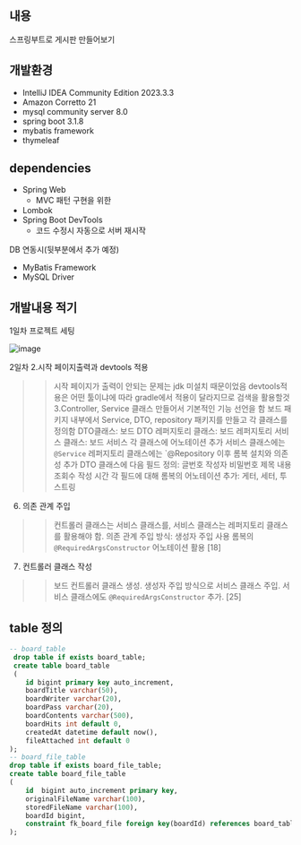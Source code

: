 ## 내용
스프링부트로 게시판 만들어보기

## 개발환경
- IntelliJ IDEA Community Edition 2023.3.3
- Amazon Corretto 21
- mysql community server 8.0
- spring boot 3.1.8
- mybatis framework
- thymeleaf

## dependencies
- Spring Web
    - MVC 패턴 구현을 위한
- Lombok
- Spring Boot DevTools
    - 코드 수정시 자동으로 서버 재시작

DB 연동시(뒷부분에서 추가 예정)
- MyBatis Framework
- MySQL Driver

## 개발내용 적기
1일차 프로젝트 세팅

![image](https://github.com/user-attachments/assets/e6469aef-3fdd-4ab8-82d5-da4b850b693b)

2일차 
2.시작 페이지출력과 devtools 적용
>> 시작 페이지가 출력이 안되는 문제는 jdk 미설치 때문이었음
>> devtools적용은 어떤 툴이냐에 따라 gradle에서 적용이 달라지므로 검색을 활용할것
3.Controller, Service 클래스 만들어서 기본적인 기능 선언을 함
>> 보드 패키지 내부에서 Service, DTO, repository 패키지를 만들고 각 클래스를 정의함
>> DTO클래스: 보드 DTO
>> 레퍼지토리 클래스: 보드 레퍼지토리
>> 서비스 클래스: 보드 서비스
>> 각 클래스에 어노테이션 추가
>> 서비스 클래스에는 `@Service`
>> 레퍼지토리 클래스에는 `@Repository
이후 롬복 설치와 의존성 추가
>> DTO 클래스에 다음 필드 정의:
>> 글번호
>> 작성자
>> 비밀번호
>> 제목
>> 내용
>> 조회수
>> 작성 시간
>> 각 필드에 대해 롬복의 어노테이션 추가:
>> 게터, 세터, 투 스트링
6. 의존 관계 주입
>> 컨트롤러 클래스는 서비스 클래스를, 서비스 클래스는 레퍼지토리 클래스를 활용해야 함.
>> 의존 관계 주입 방식:
>> 생성자 주입 사용
>> 롬복의 `@RequiredArgsConstructor` 어노테이션 활용 [18]
7. 컨트롤러 클래스 작성
>> 보드 컨트롤러 클래스 생성.
>> 생성자 주입 방식으로 서비스 클래스 주입.
>> 서비스 클래스에도 `@RequiredArgsConstructor` 추가. [25]

## table 정의
```sql
-- board_table
 drop table if exists board_table;
 create table board_table
 (
	id bigint primary key auto_increment,
    boardTitle varchar(50),
    boardWriter varchar(20),
    boardPass varchar(20),
    boardContents varchar(500),
    boardHits int default 0,
    createdAt datetime default now(), 
    fileAttached int default 0
);
-- board_file_table
drop table if exists board_file_table;
create table board_file_table
(
    id	bigint auto_increment primary key,
    originalFileName varchar(100),
    storedFileName varchar(100),
    boardId bigint,
    constraint fk_board_file foreign key(boardId) references board_table(id) on delete cascade
);
```
